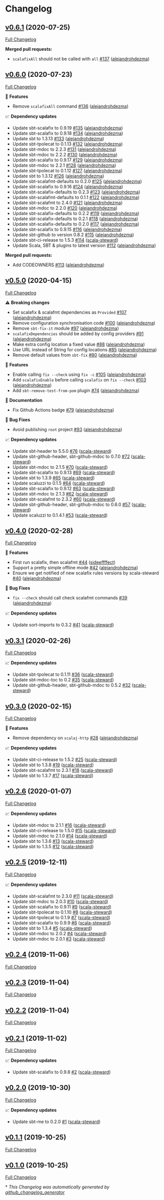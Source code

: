 # Changelog

## [v0.6.1](https://github.com/alejandrohdezma/sbt-fix/tree/v0.6.1) (2020-07-25)

[Full Changelog](https://github.com/alejandrohdezma/sbt-fix/compare/v0.6.0...v0.6.1)

**Merged pull requests:**

- `scalafixAll` should not be called with `all` [\#137](https://github.com/alejandrohdezma/sbt-fix/pull/137) ([alejandrohdezma](https://github.com/alejandrohdezma))

## [v0.6.0](https://github.com/alejandrohdezma/sbt-fix/tree/v0.6.0) (2020-07-23)

[Full Changelog](https://github.com/alejandrohdezma/sbt-fix/compare/v0.5.0...v0.6.0)

🚀 **Features**

- Remove `scalafixAll` command [\#136](https://github.com/alejandrohdezma/sbt-fix/pull/136) ([alejandrohdezma](https://github.com/alejandrohdezma))

📈 **Dependency updates**

- Update sbt-scalafix to 0.9.19 [\#135](https://github.com/alejandrohdezma/sbt-fix/pull/135) ([alejandrohdezma](https://github.com/alejandrohdezma))
- Update sbt-scalafix to 0.9.18 [\#134](https://github.com/alejandrohdezma/sbt-fix/pull/134) ([alejandrohdezma](https://github.com/alejandrohdezma))
- Update sbt to 1.3.13 [\#133](https://github.com/alejandrohdezma/sbt-fix/pull/133) ([alejandrohdezma](https://github.com/alejandrohdezma))
- Update sbt-tpolecat to 0.1.13 [\#132](https://github.com/alejandrohdezma/sbt-fix/pull/132) ([alejandrohdezma](https://github.com/alejandrohdezma))
- Update sbt-mdoc to 2.2.3 [\#131](https://github.com/alejandrohdezma/sbt-fix/pull/131) ([alejandrohdezma](https://github.com/alejandrohdezma))
- Update sbt-mdoc to 2.2.2 [\#130](https://github.com/alejandrohdezma/sbt-fix/pull/130) ([alejandrohdezma](https://github.com/alejandrohdezma))
- Update sbt-scalafix to 0.9.17 [\#129](https://github.com/alejandrohdezma/sbt-fix/pull/129) ([alejandrohdezma](https://github.com/alejandrohdezma))
- Update sbt-mdoc to 2.2.1 [\#128](https://github.com/alejandrohdezma/sbt-fix/pull/128) ([alejandrohdezma](https://github.com/alejandrohdezma))
- Update sbt-tpolecat to 0.1.12 [\#127](https://github.com/alejandrohdezma/sbt-fix/pull/127) ([alejandrohdezma](https://github.com/alejandrohdezma))
- Update sbt to 1.3.12 [\#126](https://github.com/alejandrohdezma/sbt-fix/pull/126) ([alejandrohdezma](https://github.com/alejandrohdezma))
- Update sbt-scalafmt-defaults to 0.2.0 [\#125](https://github.com/alejandrohdezma/sbt-fix/pull/125) ([alejandrohdezma](https://github.com/alejandrohdezma))
- Update sbt-scalafix to 0.9.16 [\#124](https://github.com/alejandrohdezma/sbt-fix/pull/124) ([alejandrohdezma](https://github.com/alejandrohdezma))
- Update sbt-scalafix-defaults to 0.2.3 [\#123](https://github.com/alejandrohdezma/sbt-fix/pull/123) ([alejandrohdezma](https://github.com/alejandrohdezma))
- Update sbt-scalafmt-defaults to 0.1.1 [\#122](https://github.com/alejandrohdezma/sbt-fix/pull/122) ([alejandrohdezma](https://github.com/alejandrohdezma))
- Update sbt-scalafmt to 2.4.0 [\#121](https://github.com/alejandrohdezma/sbt-fix/pull/121) ([alejandrohdezma](https://github.com/alejandrohdezma))
- Update sbt-mdoc to 2.2.0 [\#120](https://github.com/alejandrohdezma/sbt-fix/pull/120) ([alejandrohdezma](https://github.com/alejandrohdezma))
- Update sbt-scalafix-defaults to 0.2.2 [\#119](https://github.com/alejandrohdezma/sbt-fix/pull/119) ([alejandrohdezma](https://github.com/alejandrohdezma))
- Update sbt-scalafix-defaults to 0.2.1 [\#118](https://github.com/alejandrohdezma/sbt-fix/pull/118) ([alejandrohdezma](https://github.com/alejandrohdezma))
- Update sbt-scalafix-defaults to 0.2.0 [\#117](https://github.com/alejandrohdezma/sbt-fix/pull/117) ([alejandrohdezma](https://github.com/alejandrohdezma))
- Update sbt-scalafix to 0.9.15 [\#116](https://github.com/alejandrohdezma/sbt-fix/pull/116) ([alejandrohdezma](https://github.com/alejandrohdezma))
- Update sbt-github to version 0.8.2 [\#115](https://github.com/alejandrohdezma/sbt-fix/pull/115) ([alejandrohdezma](https://github.com/alejandrohdezma))
- Update sbt-ci-release to 1.5.3 [\#114](https://github.com/alejandrohdezma/sbt-fix/pull/114) ([scala-steward](https://github.com/scala-steward))
- Update Scala, SBT & plugins to latest version [\#112](https://github.com/alejandrohdezma/sbt-fix/pull/112) ([alejandrohdezma](https://github.com/alejandrohdezma))

**Merged pull requests:**

- Add CODEOWNERS [\#113](https://github.com/alejandrohdezma/sbt-fix/pull/113) ([alejandrohdezma](https://github.com/alejandrohdezma))

## [v0.5.0](https://github.com/alejandrohdezma/sbt-fix/tree/v0.5.0) (2020-04-15)

[Full Changelog](https://github.com/alejandrohdezma/sbt-fix/compare/v0.4.0...v0.5.0)

⚠️ **Breaking changes**

- Set scalafix & scalafmt dependencies as `Provided` [\#107](https://github.com/alejandrohdezma/sbt-fix/pull/107) ([alejandrohdezma](https://github.com/alejandrohdezma))
- Remove configuration synchronisation code [\#100](https://github.com/alejandrohdezma/sbt-fix/pull/100) ([alejandrohdezma](https://github.com/alejandrohdezma))
- Remove `sbt-fix-it` module [\#97](https://github.com/alejandrohdezma/sbt-fix/pull/97) ([alejandrohdezma](https://github.com/alejandrohdezma))
- `scalafixDependencies` should be added by config providers [\#91](https://github.com/alejandrohdezma/sbt-fix/pull/91) ([alejandrohdezma](https://github.com/alejandrohdezma))
- Make extra config location a fixed value [\#88](https://github.com/alejandrohdezma/sbt-fix/pull/88) ([alejandrohdezma](https://github.com/alejandrohdezma))
- Use URL instead of String for config locations [\#85](https://github.com/alejandrohdezma/sbt-fix/pull/85) ([alejandrohdezma](https://github.com/alejandrohdezma))
- Remove default values from `sbt-fix` [\#80](https://github.com/alejandrohdezma/sbt-fix/pull/80) ([alejandrohdezma](https://github.com/alejandrohdezma))

🚀 **Features**

- Enable calling `fix --check` using `fix -c` [\#105](https://github.com/alejandrohdezma/sbt-fix/pull/105) ([alejandrohdezma](https://github.com/alejandrohdezma))
- Add `scalafixEnable` before calling `scalafix` on `fix --check` [\#103](https://github.com/alejandrohdezma/sbt-fix/pull/103) ([alejandrohdezma](https://github.com/alejandrohdezma))
- Add `sbt-remove-test-from-pom` plugin [\#74](https://github.com/alejandrohdezma/sbt-fix/pull/74) ([alejandrohdezma](https://github.com/alejandrohdezma))

📘 **Documentation**

- Fix Github Actions badge [\#79](https://github.com/alejandrohdezma/sbt-fix/pull/79) ([alejandrohdezma](https://github.com/alejandrohdezma))

🐛 **Bug Fixes**

- Avoid publishing `root` project [\#93](https://github.com/alejandrohdezma/sbt-fix/pull/93) ([alejandrohdezma](https://github.com/alejandrohdezma))

📈 **Dependency updates**

- Update sbt-header to 5.5.0 [\#76](https://github.com/alejandrohdezma/sbt-fix/pull/76) ([scala-steward](https://github.com/scala-steward))
- Update sbt-github-header, sbt-github-mdoc to 0.7.0 [\#72](https://github.com/alejandrohdezma/sbt-fix/pull/72) ([scala-steward](https://github.com/scala-steward))
- Update sbt-mdoc to 2.1.5 [\#70](https://github.com/alejandrohdezma/sbt-fix/pull/70) ([scala-steward](https://github.com/scala-steward))
- Update sbt-scalafix to 0.9.13 [\#69](https://github.com/alejandrohdezma/sbt-fix/pull/69) ([scala-steward](https://github.com/scala-steward))
- Update sbt to 1.3.9 [\#65](https://github.com/alejandrohdezma/sbt-fix/pull/65) ([scala-steward](https://github.com/scala-steward))
- Update scaluzzi to 0.1.5 [\#64](https://github.com/alejandrohdezma/sbt-fix/pull/64) ([scala-steward](https://github.com/scala-steward))
- Update sbt-scalafix to 0.9.12 [\#63](https://github.com/alejandrohdezma/sbt-fix/pull/63) ([scala-steward](https://github.com/scala-steward))
- Update sbt-mdoc to 2.1.3 [\#62](https://github.com/alejandrohdezma/sbt-fix/pull/62) ([scala-steward](https://github.com/scala-steward))
- Update sbt-scalafmt to 2.3.2 [\#60](https://github.com/alejandrohdezma/sbt-fix/pull/60) ([scala-steward](https://github.com/scala-steward))
- Update sbt-github-header, sbt-github-mdoc to 0.6.0 [\#57](https://github.com/alejandrohdezma/sbt-fix/pull/57) ([scala-steward](https://github.com/scala-steward))
- Update scaluzzi to 0.1.4.1 [\#53](https://github.com/alejandrohdezma/sbt-fix/pull/53) ([scala-steward](https://github.com/scala-steward))

## [v0.4.0](https://github.com/alejandrohdezma/sbt-fix/tree/v0.4.0) (2020-02-28)

[Full Changelog](https://github.com/alejandrohdezma/sbt-fix/compare/v0.3.1...v0.4.0)

🚀 **Features**

- First run scalafix, then scalafmt [\#44](https://github.com/alejandrohdezma/sbt-fix/pull/44) ([sideeffffect](https://github.com/sideeffffect))
- Support a pretty simple offline mode [\#42](https://github.com/alejandrohdezma/sbt-fix/pull/42) ([alejandrohdezma](https://github.com/alejandrohdezma))
- Ensure we get notified of new scalafix rules versions by scala-steward [\#40](https://github.com/alejandrohdezma/sbt-fix/pull/40) ([alejandrohdezma](https://github.com/alejandrohdezma))

🐛 **Bug Fixes**

- `fix --check` should call check scalafmt commands [\#39](https://github.com/alejandrohdezma/sbt-fix/pull/39) ([alejandrohdezma](https://github.com/alejandrohdezma))

📈 **Dependency updates**

- Update sort-imports to 0.3.2 [\#41](https://github.com/alejandrohdezma/sbt-fix/pull/41) ([scala-steward](https://github.com/scala-steward))

## [v0.3.1](https://github.com/alejandrohdezma/sbt-fix/tree/v0.3.1) (2020-02-26)

[Full Changelog](https://github.com/alejandrohdezma/sbt-fix/compare/v0.3.0...v0.3.1)

📈 **Dependency updates**

- Update sbt-tpolecat to 0.1.11 [\#36](https://github.com/alejandrohdezma/sbt-fix/pull/36) ([scala-steward](https://github.com/scala-steward))
- Update sbt-mdoc-toc to 0.2 [\#35](https://github.com/alejandrohdezma/sbt-fix/pull/35) ([scala-steward](https://github.com/scala-steward))
- Update sbt-github-header, sbt-github-mdoc to 0.5.2 [\#32](https://github.com/alejandrohdezma/sbt-fix/pull/32) ([scala-steward](https://github.com/scala-steward))

## [v0.3.0](https://github.com/alejandrohdezma/sbt-fix/tree/v0.3.0) (2020-02-15)

[Full Changelog](https://github.com/alejandrohdezma/sbt-fix/compare/v0.2.6...v0.3.0)

🚀 **Features**

- Remove dependency on `scalaj-http` [\#28](https://github.com/alejandrohdezma/sbt-fix/pull/28) ([alejandrohdezma](https://github.com/alejandrohdezma))

📈 **Dependency updates**

- Update sbt-ci-release to 1.5.2 [\#25](https://github.com/alejandrohdezma/sbt-fix/pull/25) ([scala-steward](https://github.com/scala-steward))
- Update sbt to 1.3.8 [\#19](https://github.com/alejandrohdezma/sbt-fix/pull/19) ([scala-steward](https://github.com/scala-steward))
- Update sbt-scalafmt to 2.3.1 [\#18](https://github.com/alejandrohdezma/sbt-fix/pull/18) ([scala-steward](https://github.com/scala-steward))
- Update sbt to 1.3.7 [\#17](https://github.com/alejandrohdezma/sbt-fix/pull/17) ([scala-steward](https://github.com/scala-steward))

## [v0.2.6](https://github.com/alejandrohdezma/sbt-fix/tree/v0.2.6) (2020-01-07)

[Full Changelog](https://github.com/alejandrohdezma/sbt-fix/compare/v0.2.5...v0.2.6)

📈 **Dependency updates**

- Update sbt-mdoc to 2.1.1 [\#16](https://github.com/alejandrohdezma/sbt-fix/pull/16) ([scala-steward](https://github.com/scala-steward))
- Update sbt-ci-release to 1.5.0 [\#15](https://github.com/alejandrohdezma/sbt-fix/pull/15) ([scala-steward](https://github.com/scala-steward))
- Update sbt-mdoc to 2.1.0 [\#14](https://github.com/alejandrohdezma/sbt-fix/pull/14) ([scala-steward](https://github.com/scala-steward))
- Update sbt to 1.3.6 [\#13](https://github.com/alejandrohdezma/sbt-fix/pull/13) ([scala-steward](https://github.com/scala-steward))
- Update sbt to 1.3.5 [\#12](https://github.com/alejandrohdezma/sbt-fix/pull/12) ([scala-steward](https://github.com/scala-steward))

## [v0.2.5](https://github.com/alejandrohdezma/sbt-fix/tree/v0.2.5) (2019-12-11)

[Full Changelog](https://github.com/alejandrohdezma/sbt-fix/compare/v0.2.4...v0.2.5)

📈 **Dependency updates**

- Update sbt-scalafmt to 2.3.0 [\#11](https://github.com/alejandrohdezma/sbt-fix/pull/11) ([scala-steward](https://github.com/scala-steward))
- Update sbt-mdoc to 2.0.3 [\#10](https://github.com/alejandrohdezma/sbt-fix/pull/10) ([scala-steward](https://github.com/scala-steward))
- Update sbt-scalafix to 0.9.11 [\#9](https://github.com/alejandrohdezma/sbt-fix/pull/9) ([scala-steward](https://github.com/scala-steward))
- Update sbt-tpolecat to 0.1.10 [\#8](https://github.com/alejandrohdezma/sbt-fix/pull/8) ([scala-steward](https://github.com/scala-steward))
- Update sbt-tpolecat to 0.1.9 [\#7](https://github.com/alejandrohdezma/sbt-fix/pull/7) ([scala-steward](https://github.com/scala-steward))
- Update sbt-scalafix to 0.9.9 [\#6](https://github.com/alejandrohdezma/sbt-fix/pull/6) ([scala-steward](https://github.com/scala-steward))
- Update sbt to 1.3.4 [\#5](https://github.com/alejandrohdezma/sbt-fix/pull/5) ([scala-steward](https://github.com/scala-steward))
- Update sbt-mdoc to 2.0.2 [\#4](https://github.com/alejandrohdezma/sbt-fix/pull/4) ([scala-steward](https://github.com/scala-steward))
- Update sbt-mdoc to 2.0.1 [\#3](https://github.com/alejandrohdezma/sbt-fix/pull/3) ([scala-steward](https://github.com/scala-steward))

## [v0.2.4](https://github.com/alejandrohdezma/sbt-fix/tree/v0.2.4) (2019-11-06)

[Full Changelog](https://github.com/alejandrohdezma/sbt-fix/compare/v0.2.3...v0.2.4)

## [v0.2.3](https://github.com/alejandrohdezma/sbt-fix/tree/v0.2.3) (2019-11-04)

[Full Changelog](https://github.com/alejandrohdezma/sbt-fix/compare/v0.2.2...v0.2.3)

## [v0.2.2](https://github.com/alejandrohdezma/sbt-fix/tree/v0.2.2) (2019-11-04)

[Full Changelog](https://github.com/alejandrohdezma/sbt-fix/compare/v0.2.1...v0.2.2)

## [v0.2.1](https://github.com/alejandrohdezma/sbt-fix/tree/v0.2.1) (2019-11-02)

[Full Changelog](https://github.com/alejandrohdezma/sbt-fix/compare/v0.2.0...v0.2.1)

📈 **Dependency updates**

- Update sbt-scalafix to 0.9.8 [\#2](https://github.com/alejandrohdezma/sbt-fix/pull/2) ([scala-steward](https://github.com/scala-steward))

## [v0.2.0](https://github.com/alejandrohdezma/sbt-fix/tree/v0.2.0) (2019-10-30)

[Full Changelog](https://github.com/alejandrohdezma/sbt-fix/compare/v0.1.1...v0.2.0)

📈 **Dependency updates**

- Update sbt-me to 0.2.0 [\#1](https://github.com/alejandrohdezma/sbt-fix/pull/1) ([scala-steward](https://github.com/scala-steward))

## [v0.1.1](https://github.com/alejandrohdezma/sbt-fix/tree/v0.1.1) (2019-10-25)

[Full Changelog](https://github.com/alejandrohdezma/sbt-fix/compare/v0.1.0...v0.1.1)

## [v0.1.0](https://github.com/alejandrohdezma/sbt-fix/tree/v0.1.0) (2019-10-25)

[Full Changelog](https://github.com/alejandrohdezma/sbt-fix/compare/b3361462620559bb6af5c3a2aea07fd7e618c823...v0.1.0)



\* *This Changelog was automatically generated by [github_changelog_generator](https://github.com/github-changelog-generator/github-changelog-generator)*

